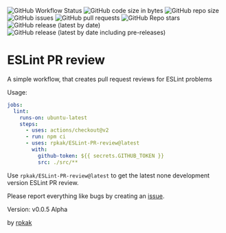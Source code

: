 ![GitHub Workflow Status](https://img.shields.io/github/workflow/status/rpkak/ESLint-PR-review/build-test?label=lint&style=flat-square) ![GitHub code size in bytes](https://img.shields.io/github/languages/code-size/rpkak/ESLint-PR-review?style=flat-square) ![GitHub repo size](https://img.shields.io/github/repo-size/rpkak/ESLint-PR-review?style=flat-square) ![GitHub issues](https://img.shields.io/github/issues/rpkak/ESLint-PR-review?style=flat-square) ![GitHub pull requests](https://img.shields.io/github/issues-pr/rpkak/ESLint-PR-review?style=flat-square) ![GitHub Repo stars](https://img.shields.io/github/stars/rpkak/ESLint-PR-review?style=flat-square) ![GitHub release (latest by date)](https://img.shields.io/github/v/release/rpkak/ESLint-PR-review?style=flat-square) ![GitHub release (latest by date including pre-releases)](https://img.shields.io/github/v/release/rpkak/eslint-pr-review?include_prereleases&label=pre-release&style=flat-square)

# ESLint PR review

A simple workflow, that creates pull request reviews for ESLint problems

Usage:
```yaml
jobs:
  lint:
    runs-on: ubuntu-latest
    steps:
      - uses: actions/checkout@v2
      - run: npm ci
      - uses: rpkak/ESLint-PR-review@latest
        with:
          github-token: ${{ secrets.GITHUB_TOKEN }}
          src: ./src/**
```

Use `rpkak/ESLint-PR-review@latest` to get the latest none development version ESLint PR review.

Please report everything like bugs by creating an [issue](https://github.com/rpkak/ESLint-PR-review/issues/new/choose).

Version: v0.0.5 Alpha

by [rpkak](https://github.com/rpkak)

